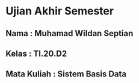 # Ujian Akhir Semester
## Nama : Muhamad Wildan Septian
## Kelas : TI.20.D2
## Mata Kuliah : Sistem Basis Data

